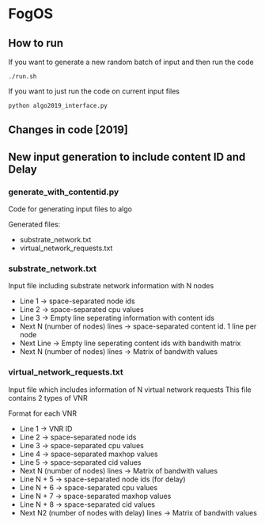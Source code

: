 # FogOS

## How to run
If you want to generate a new random batch of input and then run the code
```
./run.sh
```
If you want to just run the code on current input files
```
python algo2019_interface.py
```

## Changes in code [2019]
## New input generation to include content **ID** and **Delay**
### generate_with_contentid.py
Code for generating input files to algo

Generated files: 
+ substrate_network.txt
+ virtual_network_requests.txt

### substrate_network.txt
Input file including substrate network information with N nodes
+ Line 1 -> space-separated node ids
+ Line 2 -> space-separated cpu values 
+ Line 3 -> Empty line seperating information with content ids 
+ Next N (number of nodes) lines -> space-separated content id. 1 line per node 
+ Next Line -> Empty line seperating content ids with bandwith matrix
+ Next N (number of nodes) lines -> Matrix of bandwith values

### virtual_network_requests.txt
Input file which includes information of N virtual network requests
This file contains 2 types of VNR 

Format for each VNR
+ Line 1 -> VNR ID
+ Line 2 -> space-separated node ids
+ Line 3 -> space-separated cpu values 
+ Line 4 -> space-separated maxhop values 
+ Line 5 -> space-separated cid values 
+ Next N (number of nodes) lines -> Matrix of bandwith values
+ Line N + 5 -> space-separated node ids (for delay)
+ Line N + 6 -> space-separated cpu values 
+ Line N + 7 -> space-separated maxhop values 
+ Line N + 8 -> space-separated cid values 
+ Next N2 (number of nodes with delay) lines -> Matrix of bandwith values
